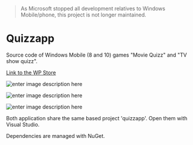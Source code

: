 > As Microsoft stopped all development relatives to Windows Mobile/phone, this project is not longer maintained. 

Quizzapp
========
Source code of Windows Mobile (8 and 10) games "Movie Quizz" and "TV show quizz".

[Link to the WP Store](https://www.microsoft.com/fr-fr/store/p/movie-quizz/9wzdncrfhzzp#)

![enter image description here](https://store-images.s-microsoft.com/image/apps.20272.9007199266249536.f42725ce-7897-4278-8d92-e2e42aaa2c61.83ef4b27-9b57-44d4-a6b1-dc8e2684affd?w=472&h=788&q=60)

![enter image description here](https://store-images.s-microsoft.com/image/apps.35101.9007199266249536.584c7e24-aa72-4189-8bba-af5272cb7a98.b6256896-9e10-47c4-8a70-1a0afde78d78?w=472&h=788&q=60)

![enter image description here](https://store-images.s-microsoft.com/image/apps.39046.9007199266249536.f9ef33fd-e4ac-48cb-a2ee-18167ae1783a.d743cd6b-6a54-4a6a-83dc-1c94157648ac?w=472&h=788&q=60)

Both application share the same based project 'quizzapp'. Open them with Visual Studio.

Dependencies are managed with NuGet. 